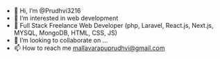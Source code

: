 - 👋 Hi, I’m @Prudhvi3216
- 👀 I’m interested in web development
- 🌱 Full Stack Freelance Web Developer (php, Laravel, React.js, Next.js, MYSQL, MongoDB, HTML, CSS, JS)  
- 💞️ I’m looking to collaborate on ...
- 📫 How to reach me mallavarapuprudhvi@gmail.com

<!---
Prudhvi3216/Prudhvi3216 is a ✨ special ✨ repository because its `README.md` (this file) appears on your GitHub profile.
You can click the Preview link to take a look at your changes.
--->
